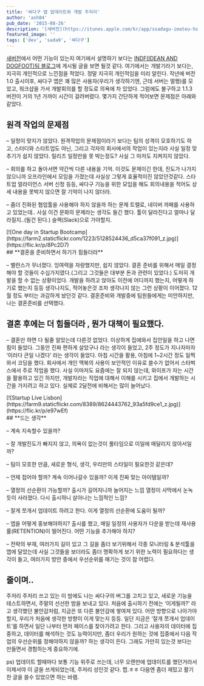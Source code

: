 ```yaml
---
title: '싸다구 앱 업데이트와 개발 주저리'
author: 'ash84'
pub_date: '2015-08-26'
description: '[새버전](https://itunes.apple.com/kr/app/ssadagu-imateu-hompeulleoseu/id903061010?mt=8)에서 어떤 기능이 있는지 여기에서 설명하기 보다는 [INDF(IDEAN AND DOGFOOT)팀 블로그](http://blog.indf.net/)에 게시될 글을 보면 될것 같다. 여기에서는 개발기라기 보다는, 지극히 개인적으로 느낀점을 적었다. 정말 지극히 개인적임을 미리 알린다. 작년에 버전 1.0 출시이후, 싸다구 앱은 꽤 많은 사용자(우리가 생각하기엔, 근데 서버는 멀쩡)를 모'
featured_image: ''
tags: ['dev', 'sada9', '싸다구']
---
```



[새버전](https://itunes.apple.com/kr/app/ssadagu-imateu-hompeulleoseu/id903061010?mt=8)에서 어떤 기능이 있는지 여기에서 설명하기 보다는 [INDF(IDEAN AND DOGFOOT)팀 블로그](http://blog.indf.net/)에 게시될 글을 보면 될것 같다. 여기에서는 개발기라기 보다는, 지극히 개인적으로 느낀점을 적었다. 정말 지극히 개인적임을 미리 알린다. 작년에 버전 1.0 출시이후, 싸다구 앱은 꽤 많은 사용자(우리가 생각하기엔, 근데 서버는 멀쩡)를 모았고, 워크샵을 가서 개발회의를 할 정도로 의욕에 차 있었다. 그럼에도 불구하고 1.1.3 버전이 거의 1년 가까이 시간이 걸려버렸다. 몇가지 간단하게 적어보면 문제점은 아래와 같았다.


## **원격 작업의 문제점**

 – 일정이 맞지가 않았다. 원격작업의 문제점이라기 보다는 팀의 성격이 모호하기도 하고, 스터디와 스타트업도 아닌, 그리고 각자의 회사에서의 작업이 있는지라 사실 일정 맞추기가 쉽지 않았다. 릴리즈 일정만을 못 박는정도? 사실 그 마저도 지켜지지 않았다.

– 회의를 하고 돌아서면 약간씩 다른 내용을 기억. 이것도 문제이긴 한데, 진도가 나가지 않으니까 오프라인에서 모임을 가졌는데 사실상 그렇게 효율적이진 않았던것같다. 스타트업 얼라이언스 서버 신청 등등, 싸다구 기능을 위한 모임을 해도 회의내용을 적어도 상세 내용을 못박지 않으면 잘 기억이 나지 않더라.

– 좀더 진화된 협업툴을 사용해야 하지 않을까 하는 문제 트렐로, 네이버 까페를 사용하고 있었는데.. 사실 이건 문화의 문제라는 생각도 들긴 했다. 툴이 달라진다고 얼마나 달라질지..(될건 된다.) 슬랙(Slack)으로 가야할지.

<div class="jetpack-video-wrapper">[![One day in Startup Bootcamp](https://farm2.staticflickr.com/1223/5128524436_d5ca37f091_z.jpg)](https://flic.kr/p/8Pc2D7)</div>
## **결혼을 준비하면서 하기가 힘들더라**

– 밸런스가 무너졌다. 잉여력을 자랑했지만, 쉽지 않았다. 결혼 준비를 위해서 매일 결정해야 할 것들이 수십가지였다.(그리고 그것들은 대부분 돈과 관련이 있었다.) 도저히 개발을 할 수 없는 상황이었다. 개발을 하려고 앉아도 이전에 어디까지 했는지, 어떻게 하기로 했는지 등등 생각나지도, 적어놓은것 조차 생각나지 않는 그런 상황이 이어졌다. 12월 정도 부터는 과감하게 놨던것 같다. 결혼준비와 개발중에 팀원들에게는 미안하지만, 나는 결혼준비를 선택했다.


## **결혼 후에는 더 힘들더라 , 뭔가 대책이 필요했다.**

– 결혼만 하면 다 될줄 알았는데 다른것 없었다. 이상하게 집에와서 집안일을 하고 나면 힘이 들었다. 그동안 진짜 편하게 살았구나 라는 생각이 들었고, 2주 정도가 지나자마자 ‘이러다 큰일 나겠다’ 라는 생각이 들었다. 아침 시간을 활용, 아침에 1~2시간 정도 일찍와서 코딩을 했다. 회사에서 개인 맥북의 사용이 보안적인 이유로 쓸수가 없어서 스타벅스에서 주로 작업을 했다. 사실 이마저도 요즘에는 잘 되지 않는데, 와이프가 자는 시간을 활용하고 있긴 하지만, 개발자라는 직업에 대해서 이해를 시키고 집에서 개발하는 시간을 가지려고 하고 있다. 실제로 2달전에 비해서는 많이 늘어났다.

<div class="jetpack-video-wrapper">[![Startup Live Lisbon](https://farm9.staticflickr.com/8389/8624443762_93a5fd9ce1_z.jpg)](https://flic.kr/p/e97wEf)</div>
## **드는 생각**

– 계속 지속할수 있을까?

– 잘 개발진도가 빠지지 않고, 의욕이 없는것이 풀타임으로 이일에 매달리지 않아서일까?

– 팀이 모호한 만큼, 새로운 형식, 생각, 우리만의 스타일이 필요한것 같은데?

– 언제 접어야 할까? 계속 이어나갈수 있을까? 이게 진짜 맞는 아이템일까?

– 열정의 선순환이 가능할까? 출시가 길어지니까 늘어지는 느낌 열정이 사막에서 눈녹듯이 사라졌다. 다시 출시하니 살아나는 느낌적인 느낌?

– 잘게 쪼개서 업데이트 하려고 한다. 이게 열정의 선순환에 도움이 될까?

– 앱을 어떻게 홍보해야하지? 출시를 했고, 매일 일정의 사용자가 다운을 받는데 재사용률(RETENTION)이 떨어진다. 어떤 기능을 추가해야 하지?

– 전략의 부재, 여러가지 길이 있고 그 길을 좀더 보기위해서 각종 모니터링 & 분석툴을 앱에 달았는데 사실 그것들을 보더라도 좀더 명확하게 보기 위한 노력이 필요하다는 생각이 들고, 여러가지 방안 중에서 우선순위를 매기는 것이 참 어렵다.


## **줄이며..**

주저리 주저리 쓰고 있는 이 밤에도 나는 싸다구의 버그를 고치고 있고, 새로운 기능을 테스트하면서, 주말의 선선한 밤을 보내고 있다. 처음에 출시하기 전에는 ‘이게될까?’ 라고 생각했던 불안감처럼, 지금은 또 다른 불안감에 쌓여져 있다. 어떤 방향으로 나아가야 할지, 우리가 처음에 생각한 방향이 이게 맞는지 등등. 일단 지금은 ‘잘개 쪼개서 업데이트’를 하면서 일단 나부터 먼저 페이스를 찾아가려고 한다. 그리고 사용자의 데이터에 집중하고, 데이터를 해석하는 것도 능력이지만, 좀더 우리가 원하는 것에 집중에서 다음 작업의 우선순위를 정해야하지 않을까? 하는 생각이 든다. 그래도 가만히 있는것 보다는 만들면서 경험하는게 중요하기에.

ps) 업데이트 할때마다 보통 기능 위주로 쓰는데, 너무 오랜만에 업데이트를 했던거라서 이제서야 이 글을 쓰게되었는데, 주저리 성인것 같다. 쩝.ㅎㅎ 다음엔 좀더 재밌고 활기찬 글을 쓸수 있었으면 하는 바램.



